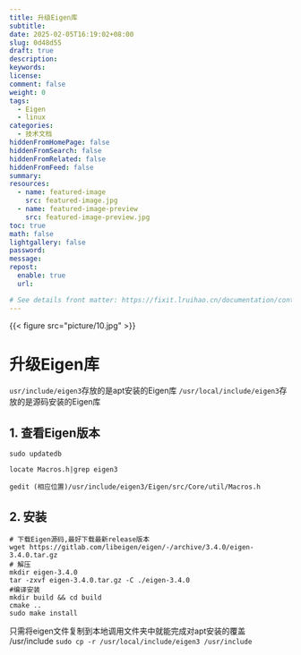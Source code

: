 ```yaml
---
title: 升级Eigen库
subtitle:
date: 2025-02-05T16:19:02+08:00
slug: 0d48d55
draft: true
description:
keywords:
license:
comment: false
weight: 0
tags:
  - Eigen
  - linux
categories:
  - 技术文档
hiddenFromHomePage: false
hiddenFromSearch: false
hiddenFromRelated: false
hiddenFromFeed: false
summary:
resources:
  - name: featured-image
    src: featured-image.jpg
  - name: featured-image-preview
    src: featured-image-preview.jpg
toc: true
math: false
lightgallery: false
password:
message:
repost:
  enable: true
  url:

# See details front matter: https://fixit.lruihao.cn/documentation/content-management/introduction/#front-matter
---
```


<!--more-->
<!-- - [升级Eigen库](#升级eigen库)
  - [1. 查看Eigen版本](#1-查看eigen版本)
  - [2. 安装](#2-安装) -->
{{< figure src="picture/10.jpg"  >}}
# 升级Eigen库

`usr/include/eigen3`存放的是apt安装的Eigen库
`/usr/local/include/eigen3`存放的是源码安装的Eigen库

## 1. 查看Eigen版本

    sudo updatedb

    locate Macros.h|grep eigen3

    gedit (相应位置)/usr/include/eigen3/Eigen/src/Core/util/Macros.h



## 2. 安装

    # 下载Eigen源码,最好下载最新release版本
    wget https://gitlab.com/libeigen/eigen/-/archive/3.4.0/eigen-3.4.0.tar.gz
    # 解压
    mkdir eigen-3.4.0
    tar -zxvf eigen-3.4.0.tar.gz -C ./eigen-3.4.0
    #编译安装
    mkdir build && cd build
    cmake ..
    sudo make install

只需将eigen文件复制到本地调用文件夹中就能完成对apt安装的覆盖 /usr/include
`sudo cp -r /usr/local/include/eigen3 /usr/include `
